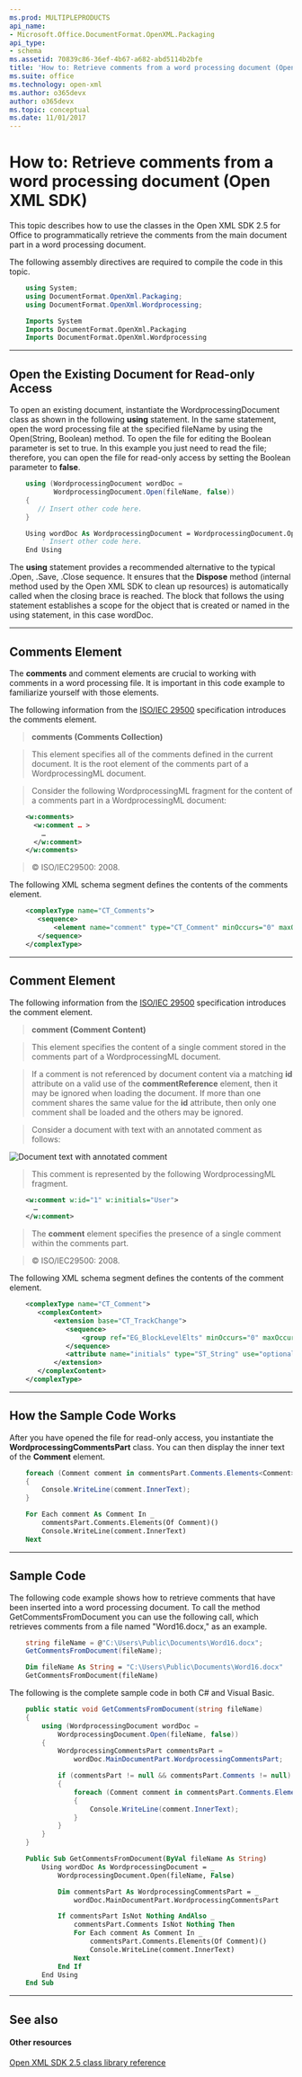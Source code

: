 ```yaml
---
ms.prod: MULTIPLEPRODUCTS
api_name:
- Microsoft.Office.DocumentFormat.OpenXML.Packaging
api_type:
- schema
ms.assetid: 70839c86-36ef-4b67-a682-abd5114b2bfe
title: 'How to: Retrieve comments from a word processing document (Open XML SDK)'
ms.suite: office
ms.technology: open-xml
ms.author: o365devx
author: o365devx
ms.topic: conceptual
ms.date: 11/01/2017
---
```

# How to: Retrieve comments from a word processing document (Open XML SDK)

This topic describes how to use the classes in the Open XML SDK 2.5 for
Office to programmatically retrieve the comments from the main document
part in a word processing document.

The following assembly directives are required to compile the code in
this topic.

```csharp
    using System;
    using DocumentFormat.OpenXml.Packaging;
    using DocumentFormat.OpenXml.Wordprocessing;
```

```vb
    Imports System
    Imports DocumentFormat.OpenXml.Packaging
    Imports DocumentFormat.OpenXml.Wordprocessing
```

--------------------------------------------------------------------------------
## Open the Existing Document for Read-only Access
To open an existing document, instantiate the <span sdata="cer"
target="T:DocumentFormat.OpenXml.Packaging.WordprocessingDocument"><span
class="nolink">WordprocessingDocument</span></span> class as shown in
the following **using** statement. In the same
statement, open the word processing file at the specified <span
class="term">fileName</span> by using the <span sdata="cer"
target="M:DocumentFormat.OpenXml.Packaging.WordprocessingDocument.Open(System.String,System.Boolean)"><span
class="nolink">Open(String, Boolean)</span></span> method. To open the
file for editing the Boolean parameter is set to <span
class="keyword">true</span>. In this example you just need to read the
file; therefore, you can open the file for read-only access by setting
the Boolean parameter to **false**.

```csharp
    using (WordprocessingDocument wordDoc = 
           WordprocessingDocument.Open(fileName, false)) 
    { 
       // Insert other code here. 
    }
```

```vb
    Using wordDoc As WordprocessingDocument = WordprocessingDocument.Open(fileName, False)
        ' Insert other code here.
    End Using
```
The **using** statement provides a recommended
alternative to the typical .Open, .Save, .Close sequence. It ensures
that the **Dispose** method (internal method
used by the Open XML SDK to clean up resources) is automatically called
when the closing brace is reached. The block that follows the <span
class="keyword">using</span> statement establishes a scope for the
object that is created or named in the <span
class="keyword">using</span> statement, in this case <span
class="term">wordDoc</span>.


--------------------------------------------------------------------------------
## Comments Element
The **comments** and <span
class="keyword">comment</span> elements are crucial to working with
comments in a word processing file. It is important in this code example
to familiarize yourself with those elements.

The following information from the [ISO/IEC
29500](http://go.microsoft.com/fwlink/?LinkId=194337) specification
introduces the comments element.

> **comments (Comments Collection)**

> This element specifies all of the comments defined in the current
> document. It is the root element of the comments part of a
> WordprocessingML document.

> Consider the following WordprocessingML fragment for the content of a
> comments part in a WordprocessingML document:

```xml
    <w:comments>
      <w:comment … >
        …
      </w:comment>
    </w:comments>
```

> © ISO/IEC29500: 2008.

The following XML schema segment defines the contents of the comments
element.

```xml
    <complexType name="CT_Comments">
       <sequence>
           <element name="comment" type="CT_Comment" minOccurs="0" maxOccurs="unbounded"/>
       </sequence>
    </complexType>
```

---------------------------------------------------------------------------------
## Comment Element
The following information from the [ISO/IEC
29500](http://go.microsoft.com/fwlink/?LinkId=194337) specification
introduces the comment element.

> **comment (Comment Content)**

> This element specifies the content of a single comment stored in the
> comments part of a WordprocessingML document.

> If a comment is not referenced by document content via a matching
> **id** attribute on a valid use of the **commentReference** element,
> then it may be ignored when loading the document. If more than one
> comment shares the same value for the **id** attribute, then only one
> comment shall be loaded and the others may be ignored.

> Consider a document with text with an annotated comment as follows:

![Document text with annotated comment](./media/w-comment01.gif)
> This comment is represented by the following WordprocessingML
> fragment.

```xml
    <w:comment w:id="1" w:initials="User">
      …
    </w:comment>
```
> The **comment** element specifies the presence of a single comment
> within the comments part.

> © ISO/IEC29500: 2008.

  
The following XML schema segment defines the contents of the comment
element.

```xml
    <complexType name="CT_Comment">
       <complexContent>
           <extension base="CT_TrackChange">
              <sequence>
                  <group ref="EG_BlockLevelElts" minOccurs="0" maxOccurs="unbounded"/>
              </sequence>
              <attribute name="initials" type="ST_String" use="optional"/>
           </extension>
       </complexContent>
    </complexType>
```

--------------------------------------------------------------------------------
## How the Sample Code Works
After you have opened the file for read-only access, you instantiate the
**WordprocessingCommentsPart** class. You can
then display the inner text of the **Comment**
element.

```csharp
    foreach (Comment comment in commentsPart.Comments.Elements<Comment>())
    {
        Console.WriteLine(comment.InnerText);
    }
```

```vb
    For Each comment As Comment In _
        commentsPart.Comments.Elements(Of Comment)()
        Console.WriteLine(comment.InnerText)
    Next
```

--------------------------------------------------------------------------------
## Sample Code
The following code example shows how to retrieve comments that have been
inserted into a word processing document. To call the method <span
class="keyword">GetCommentsFromDocument</span> you can use the following
call, which retrieves comments from a file named "Word16.docx," as an
example.

```csharp
    string fileName = @"C:\Users\Public\Documents\Word16.docx";
    GetCommentsFromDocument(fileName);
```

```vb
    Dim fileName As String = "C:\Users\Public\Documents\Word16.docx"
    GetCommentsFromDocument(fileName)
```

The following is the complete sample code in both C\# and Visual Basic.

```csharp
    public static void GetCommentsFromDocument(string fileName)
    {
        using (WordprocessingDocument wordDoc = 
            WordprocessingDocument.Open(fileName, false))
        {
            WordprocessingCommentsPart commentsPart = 
                wordDoc.MainDocumentPart.WordprocessingCommentsPart;

            if (commentsPart != null && commentsPart.Comments != null)
            {
                foreach (Comment comment in commentsPart.Comments.Elements<Comment>())
                {
                    Console.WriteLine(comment.InnerText);
                }
            }
        }
    }
```

```vb
    Public Sub GetCommentsFromDocument(ByVal fileName As String)
        Using wordDoc As WordprocessingDocument = _
            WordprocessingDocument.Open(fileName, False)

            Dim commentsPart As WordprocessingCommentsPart = _
                wordDoc.MainDocumentPart.WordprocessingCommentsPart

            If commentsPart IsNot Nothing AndAlso _
                commentsPart.Comments IsNot Nothing Then
                For Each comment As Comment In _
                    commentsPart.Comments.Elements(Of Comment)()
                    Console.WriteLine(comment.InnerText)
                Next
            End If
        End Using
    End Sub
```

--------------------------------------------------------------------------------
## See also
#### Other resources

[Open XML SDK 2.5 class library reference](http://msdn.microsoft.com/library/36c8a76e-ce1b-5959-7e85-5d77db7f46d6(Office.15).aspx)
